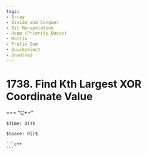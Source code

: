 ```yaml
---
tags:
- Array
- Divide and Conquer
- Bit Manipulation
- Heap (Priority Queue)
- Matrix
- Prefix Sum
- Quickselect
- Unsolved
---
```



# 1738. Find Kth Largest XOR Coordinate Value

=== "C++"

    $Time: O()$

    $Space: O()$

    ```c++
    ```
